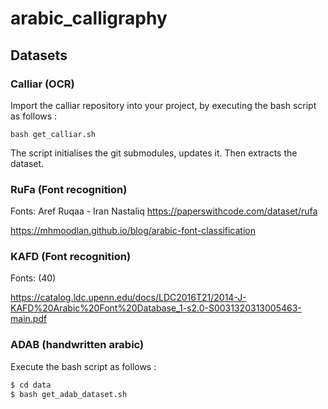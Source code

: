 # arabic_calligraphy

## Datasets

### Calliar (OCR)

Import the calliar repository into your project, by executing the bash script as follows :

```
bash get_calliar.sh
```

The script initialises the git submodules, updates it. Then extracts the dataset.

### RuFa (Font recognition)

Fonts: Aref Ruqaa - Iran Nastaliq
<https://paperswithcode.com/dataset/rufa>

<https://mhmoodlan.github.io/blog/arabic-font-classification>

### KAFD (Font recognition)

Fonts: (40)

<https://catalog.ldc.upenn.edu/docs/LDC2016T21/2014-J-KAFD%20Arabic%20Font%20Database_1-s2.0-S0031320313005463-main.pdf>

### ADAB (handwritten arabic)

Execute the bash script as follows :

```bash
$ cd data
$ bash get_adab_dataset.sh    
```